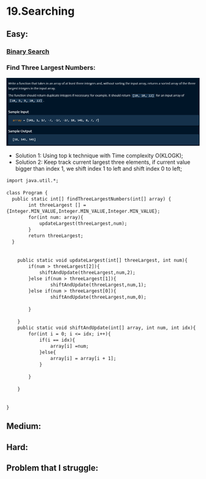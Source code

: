 # 19.Searching





## Easy: 

### [Binary Search](https://leetcode.com/problems/binary-search/)

### Find Three Largest Numbers:

![](../.gitbook/assets/image%20%2866%29.png)

* Solution 1: Using top k technique with Time complexity O\(KLOGK\);
* Solution 2: Keep track current largest three elements, if current value bigger than index 1, we shift index 1 to left and shift index 0 to left;

```text
import java.util.*;

class Program {
  public static int[] findThreeLargestNumbers(int[] array) {
		int threeLargest [] =  {Integer.MIN_VALUE,Integer.MIN_VALUE,Integer.MIN_VALUE};
		for(int num: array){
			updateLargest(threeLargest,num);
		}
		return threeLargest;
  }
	
	
	public static void updateLargest(int[] threeLargest, int num){
		if(num > threeLargest[2]){
			shiftAndUpdate(threeLargest,num,2);
		}else if(num > threeLargest[1]){
				shiftAndUpdate(threeLargest,num,1);
		}else if(num > threeLargest[0]){
				shiftAndUpdate(threeLargest,num,0);
			
		}
		
	}
	public static void shiftAndUpdate(int[] array, int num, int idx){
		for(int i = 0; i <= idx; i++){
			if(i == idx){
				array[i] =num;
			}else{
				array[i] = array[i + 1];
			}
			
		}
		
	}
	
	
}

```





### 

## Medium:

## Hard:

## Problem that I struggle:

